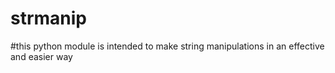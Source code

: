 # strmanip
#this python module is intended to make string manipulations in an effective and easier way
